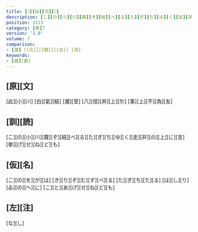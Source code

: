 ```yaml
---
title: [（][詠][河][）]
description: [こ][の][小][川][霧][ぞ][結][べ][る][た][ぎ][ち][ゆ][く][走][井][の][上][に][言][挙][げ][せ][ね][ど][も]
position: 1113
category: [巻]7
version: '1.0'
volume: 7
comparison:
- [瀧] [[元]][[類]][[古]] [流]
keywords:
- [雑][歌]
---
```


## [原][文]

[此][小][川] [白][氣][結] [瀧][至] [八][信][井][上][尓] [事][上][不][為][友]

## [訓][読]

[こ][の][小][川][霧][ぞ][結][べ][る][た][ぎ][ち][ゆ][く][走][井][の][上][に][言][挙][げ][せ][ね][ど][も]

## [仮][名]

[こ][の][を][が][は] [き][り][ぞ][む][す][べ][る] [た][ぎ][ち][た][る] [は][し][り][ゐ][の][へ][に] [こ][と][あ][げ][せ][ね][ど][も]

## [左][注]

[な][し]
